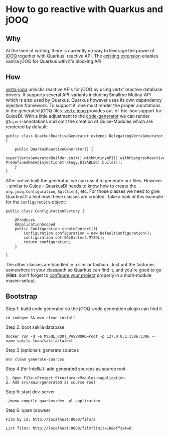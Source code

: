 # How to go reactive with Quarkus and jOOQ
## Why
At the time of writing, there is currently no way to leverage the power of [jOOQ](https://www.jooq.org) together with Quarkus' reactive API.
The [existing extension](https://github.com/quarkiverse/quarkus-jooq) enables vanilla jOOQ for Quarkus with it's blocking
API.

## How
[vertx-jooq](https://github.com/jklingsporn/vertx-jooq) unlocks reactive APIs for jOOQ by using vertx' reactive database
drivers. It supports several API-variants including Smallrye Mutiny-API which is also used by Quarkus. 
Quarkus however uses its own dependency injection framework. To support it, one must render the proper annotations in the generated jOOQ files.
[vertx-jooq](https://github.com/jklingsporn/vertx-jooq) provides out-of-the-box support for GuiceDI. With a little adjustment
to the [code-generator](https://github.com/jklingsporn/quarkus-jooq-reactive-example/blob/main/codegen/src/main/java/io/github/jklingsporn/qjre/QuarkusReactiveGenerator.java) 
we can render `@Inject`-annotations and omit the creation of Guice-Modules which are rendered by default:
```
public class QuarkusReactiveGenerator extends DelegatingVertxGenerator {

    public QuarkusReactiveGenerator() {
        super(VertxGeneratorBuilder.init().withMutinyAPI().withPostgresReactiveDriver().withGuice(false, PredefinedNamedInjectionStrategy.DISABLED).build());
    }
}
```
After we've built the generator, we can use it to generate our files. However - similar to Guice - QuarkusDI needs to know
how to create the `org.jooq.Configuration`, `SqlClient`, etc. For those classes we need
to give QuarkusDI a hint how these classes are created. Take a look at this example for the `Configuration`-object:
```
public class ConfigurationFactory {

    @Produces
    @ApplicationScoped
    public Configuration createContext(){
        Configuration configuration = new DefaultConfiguration();
        configuration.set(SQLDialect.MYSQL);
        return configuration;
    }

}
```
The other classes are handled in a similar fashion. Just put the factories somewhere in your classpath so Quarkus can find it, and you're good to go (**Hint**: don't forget to [configure
your project](https://quarkus.io/guides/cdi-reference#bean_discovery) properly in a multi-module maven-setup).

## Bootstrap
Step 1: build code generator so the jOOQ-code generation plugin can find it
```
cd codegen && mvn clean install
```
Step 2: boot sakila database
```
docker run -d -e MYSQL_ROOT_PASSWORD=root -p 127.0.0.1:3306:3306 --name sakila 1maa/sakila:latest
```
Step 3 (optional): generate sources
```
mvn clean generate-sources 
```
Step 4 (for IntelliJ): add generated sources as source root 
```
1. Open File->Project Structure->Modules->application
2. Add src/main/generated as source root
```
Step 5: start dev-server
```
./mvnw compile quarkus:dev -pl application
```
Step 6: open browser 
```
Film by id: http://localhost:8080/film/2

List films: http://localhost:8080/film?limit=10&offset=0
```